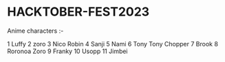 # HACKTOBER-FEST2023


Anime characters :-

1 Luffy
2 zoro 
3 Nico Robin
4 Sanji
5 Nami
6 Tony Tony Chopper 
7 Brook
8 Roronoa Zoro
9 Franky
10 Usopp
11 Jimbei
